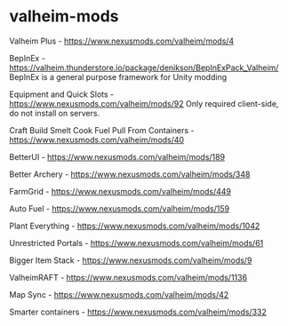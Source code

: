 # valheim-mods

Valheim Plus - https://www.nexusmods.com/valheim/mods/4

BepInEx - https://valheim.thunderstore.io/package/denikson/BepInExPack_Valheim/
BepInEx is a general purpose framework for Unity modding

Equipment and Quick Slots - https://www.nexusmods.com/valheim/mods/92
Only required client-side, do not install on servers.

Craft Build Smelt Cook Fuel Pull From Containers - https://www.nexusmods.com/valheim/mods/40

BetterUI - https://www.nexusmods.com/valheim/mods/189

Better Archery - https://www.nexusmods.com/valheim/mods/348

FarmGrid - https://www.nexusmods.com/valheim/mods/449

Auto Fuel - https://www.nexusmods.com/valheim/mods/159

Plant Everything - https://www.nexusmods.com/valheim/mods/1042

Unrestricted Portals - https://www.nexusmods.com/valheim/mods/61

Bigger Item Stack - https://www.nexusmods.com/valheim/mods/9

ValheimRAFT - https://www.nexusmods.com/valheim/mods/1136

Map Sync - https://www.nexusmods.com/valheim/mods/42

Smarter containers - https://www.nexusmods.com/valheim/mods/332



